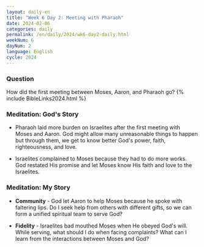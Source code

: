 ```yaml
---
layout: daily-en
title: "Week 6 Day 2: Meeting with Pharaoh"
date: 2024-02-06
categories: daily
permalink: /en/daily/2024/wk6-day2-daily.html
weekNum: 6
dayNum: 2
language: English
cycle: 2024
---
```


### Question     
How did the first meeting between Moses, Aaron, and Pharaoh go?
{% include BibleLinks2024.html %} 

### Meditation: God's Story   
+ Pharaoh laid more burden on Israelites after the first meeting with Moses and Aaron. God might allow many unreasonable things to happen but through them, we get to know better God's power, faith, righteousness, and love. 

+ Israelites complained to Moses because they had to do more works. God restated His promise and let Moses know His faith and love to the Israelites. 

### Meditation: My Story   
+ **Community** - God let Aaron to help Moses because he spoke with faltering lips. Do I seek help from others with different gifts, so we can form a unified spiritual team to serve God?  

+ **Fidelity** - Israelites bad mouthed Moses when He obeyed God's will. While serving, what should I do when facing complaints? What can I learn from the interactions between Moses and God? 
